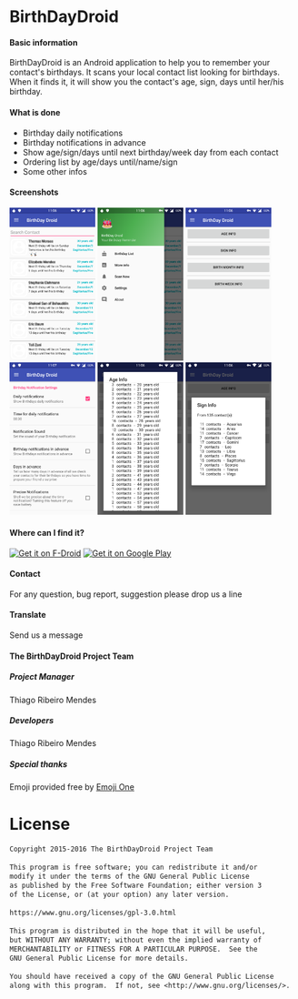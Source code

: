 # BirthDayDroid

#### Basic information

BirthDayDroid is an Android application to help you to remember your contact's 
birthdays. It scans your local contact list looking for birthdays. When it 
finds it, it will show you the contact's age, sign, days until her/his birthday.

#### What is done

  * Birthday daily notifications
  * Birthday notifications in advance
  * Show age/sign/days until next birthday/week day from each contact
  * Ordering list by age/days until/name/sign
  * Some other infos

#### Screenshots


<img src="assets/images/main.png" width="30%">
<img src="assets/images/menu.png" width="30%">
<img src="assets/images/more_info.png" width="30%">
<img src="assets/images/settings.png" width="30%">
<img src="assets/images/age.png" width="30%">
<img src="assets/images/sign.png" width="30%">

#### Where can I find it?

<a href="https://f-droid.org/app/com.tmendes.birthdaydroid" target="_blank">
<img src="https://f-droid.org/badge/get-it-on.png" alt="Get it on F-Droid" height="90"/></a>
<a href="https://play.google.com/store/apps/details?id=com.tmendes.birthdaydroid" target="_blank">
<img src="https://play.google.com/intl/en_us/badges/images/generic/en-play-badge.png" alt="Get it on Google Play" height="90"/></a>

#### Contact

For any question, bug report, suggestion please drop us a line

#### Translate

Send us a message

#### The BirthDayDroid Project Team

##### Project Manager

Thiago Ribeiro Mendes

##### Developers

Thiago Ribeiro Mendes<br/>

##### Special thanks

Emoji provided free by [Emoji One](http://emojione.com/)

# License

    Copyright 2015-2016 The BirthDayDroid Project Team

    This program is free software; you can redistribute it and/or
    modify it under the terms of the GNU General Public License
    as published by the Free Software Foundation; either version 3
    of the License, or (at your option) any later version.

    https://www.gnu.org/licenses/gpl-3.0.html

    This program is distributed in the hope that it will be useful,
    but WITHOUT ANY WARRANTY; without even the implied warranty of
    MERCHANTABILITY or FITNESS FOR A PARTICULAR PURPOSE.  See the
    GNU General Public License for more details.
 
    You should have received a copy of the GNU General Public License
    along with this program.  If not, see <http://www.gnu.org/licenses/>.
    
